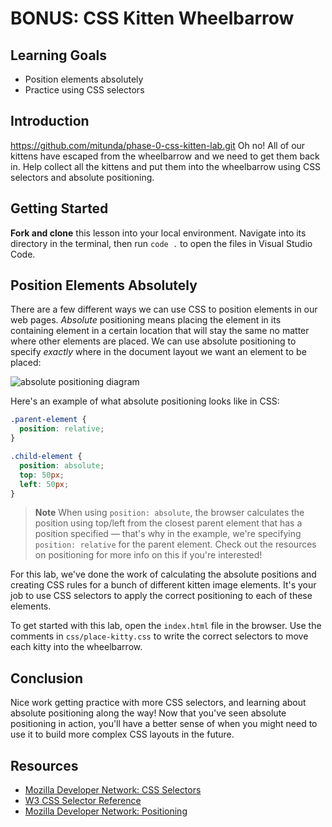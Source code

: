 # BONUS: CSS Kitten Wheelbarrow

## Learning Goals

- Position elements absolutely
- Practice using CSS selectors

## Introduction
https://github.com/mitunda/phase-0-css-kitten-lab.git
Oh no! All of our kittens have escaped from the wheelbarrow and we need to get
them back in. Help collect all the kittens and put them into the wheelbarrow
using CSS selectors and absolute positioning.

## Getting Started

**Fork and clone** this lesson into your local environment. Navigate into its
directory in the terminal, then run `code .` to open the files in Visual Studio
Code.

## Position Elements Absolutely

There are a few different ways we can use CSS to position elements in our web
pages. _Absolute_ positioning means placing the element in its containing
element in a certain location that will stay the same no matter where other
elements are placed. We can use absolute positioning to specify _exactly_ where
in the document layout we want an element to be placed:

![absolute positioning diagram](https://curriculum-content.s3.amazonaws.com/phase-0/phase-0-css-kitten-lab/absolute-position.png)

Here's an example of what absolute positioning looks like in CSS:

```css
.parent-element {
  position: relative;
}

.child-element {
  position: absolute;
  top: 50px;
  left: 50px;
}
```

> **Note** When using `position: absolute`, the browser calculates the position
> using top/left from the closest parent element that has a position specified —
> that's why in the example, we're specifying `position: relative` for the
> parent element. Check out the resources on positioning for more info on this
> if you're interested!

For this lab, we've done the work of calculating the absolute positions and
creating CSS rules for a bunch of different kitten image elements. It's your job
to use CSS selectors to apply the correct positioning to each of these elements.

To get started with this lab, open the `index.html` file in the browser. Use the
comments in `css/place-kitty.css` to write the correct selectors to move each
kitty into the wheelbarrow.

## Conclusion

Nice work getting practice with more CSS selectors, and learning about absolute
positioning along the way! Now that you've seen absolute positioning in action,
you'll have a better sense of when you might need to use it to build more
complex CSS layouts in the future.

## Resources

- [Mozilla Developer Network: CSS Selectors](https://developer.mozilla.org/en-US/docs/Learn/CSS/Building_blocks/Selectors)
- [W3 CSS Selector Reference](https://www.w3schools.com/cssref/css_selectors.asp)
- [Mozilla Developer Network: Positioning](https://developer.mozilla.org/en-US/docs/Learn/CSS/CSS_layout/Positioning)
